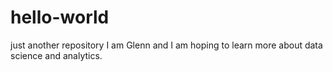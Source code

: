 # hello-world
just another repository
I am Glenn and I am hoping to learn more about data science and analytics.
